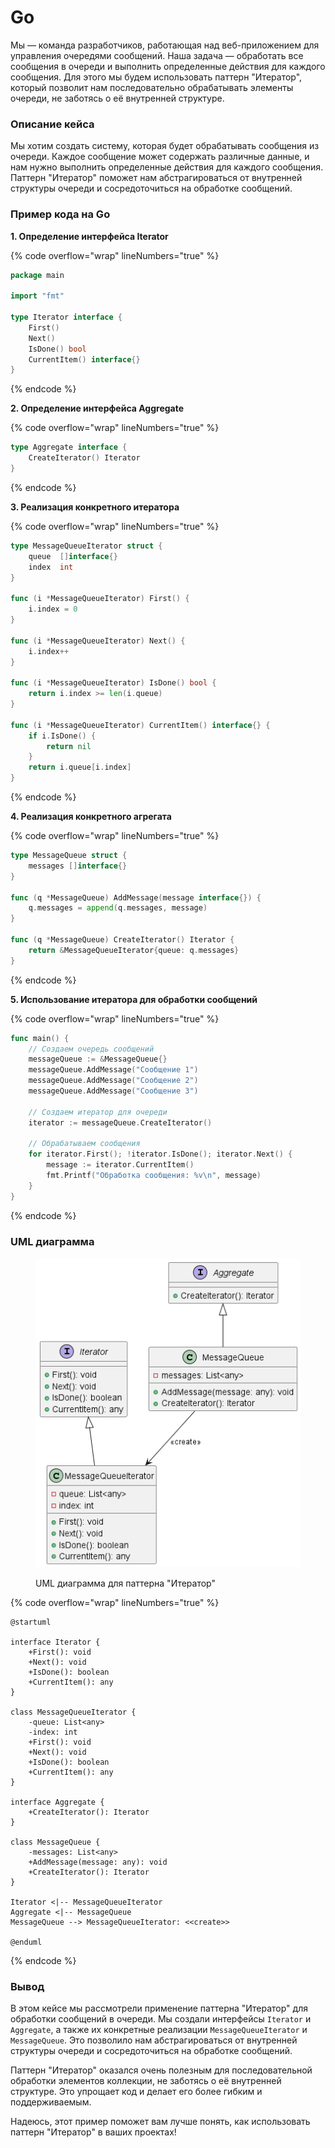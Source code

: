 # Go

Мы — команда разработчиков, работающая над веб-приложением для управления очередями сообщений. Наша задача — обработать все сообщения в очереди и выполнить определенные действия для каждого сообщения. Для этого мы будем использовать паттерн "Итератор", который позволит нам последовательно обрабатывать элементы очереди, не заботясь о её внутренней структуре.

### Описание кейса

Мы хотим создать систему, которая будет обрабатывать сообщения из очереди. Каждое сообщение может содержать различные данные, и нам нужно выполнить определенные действия для каждого сообщения. Паттерн "Итератор" поможет нам абстрагироваться от внутренней структуры очереди и сосредоточиться на обработке сообщений.

### Пример кода на Go

**1. Определение интерфейса Iterator**

{% code overflow="wrap" lineNumbers="true" %}
```go
package main

import "fmt"

type Iterator interface {
    First()
    Next()
    IsDone() bool
    CurrentItem() interface{}
}
```
{% endcode %}

**2. Определение интерфейса Aggregate**

{% code overflow="wrap" lineNumbers="true" %}
```go
type Aggregate interface {
    CreateIterator() Iterator
}
```
{% endcode %}

**3. Реализация конкретного итератора**

{% code overflow="wrap" lineNumbers="true" %}
```go
type MessageQueueIterator struct {
    queue  []interface{}
    index  int
}

func (i *MessageQueueIterator) First() {
    i.index = 0
}

func (i *MessageQueueIterator) Next() {
    i.index++
}

func (i *MessageQueueIterator) IsDone() bool {
    return i.index >= len(i.queue)
}

func (i *MessageQueueIterator) CurrentItem() interface{} {
    if i.IsDone() {
        return nil
    }
    return i.queue[i.index]
}
```
{% endcode %}

**4. Реализация конкретного агрегата**

{% code overflow="wrap" lineNumbers="true" %}
```go
type MessageQueue struct {
    messages []interface{}
}

func (q *MessageQueue) AddMessage(message interface{}) {
    q.messages = append(q.messages, message)
}

func (q *MessageQueue) CreateIterator() Iterator {
    return &MessageQueueIterator{queue: q.messages}
}
```
{% endcode %}

**5. Использование итератора для обработки сообщений**

{% code overflow="wrap" lineNumbers="true" %}
```go
func main() {
    // Создаем очередь сообщений
    messageQueue := &MessageQueue{}
    messageQueue.AddMessage("Сообщение 1")
    messageQueue.AddMessage("Сообщение 2")
    messageQueue.AddMessage("Сообщение 3")

    // Создаем итератор для очереди
    iterator := messageQueue.CreateIterator()

    // Обрабатываем сообщения
    for iterator.First(); !iterator.IsDone(); iterator.Next() {
        message := iterator.CurrentItem()
        fmt.Printf("Обработка сообщения: %v\n", message)
    }
}
```
{% endcode %}

### UML диаграмма

<figure><img src="../../../../../.gitbook/assets/image (1) (1) (1).png" alt=""><figcaption><p>UML диаграмма для паттерна "Итератор"</p></figcaption></figure>

{% code overflow="wrap" lineNumbers="true" %}
```plantuml
@startuml

interface Iterator {
    +First(): void
    +Next(): void
    +IsDone(): boolean
    +CurrentItem(): any
}

class MessageQueueIterator {
    -queue: List<any>
    -index: int
    +First(): void
    +Next(): void
    +IsDone(): boolean
    +CurrentItem(): any
}

interface Aggregate {
    +CreateIterator(): Iterator
}

class MessageQueue {
    -messages: List<any>
    +AddMessage(message: any): void
    +CreateIterator(): Iterator
}

Iterator <|-- MessageQueueIterator
Aggregate <|-- MessageQueue
MessageQueue --> MessageQueueIterator: <<create>>

@enduml
```
{% endcode %}

### Вывод

В этом кейсе мы рассмотрели применение паттерна "Итератор" для обработки сообщений в очереди. Мы создали интерфейсы `Iterator` и `Aggregate`, а также их конкретные реализации `MessageQueueIterator` и `MessageQueue`. Это позволило нам абстрагироваться от внутренней структуры очереди и сосредоточиться на обработке сообщений.

Паттерн "Итератор" оказался очень полезным для последовательной обработки элементов коллекции, не заботясь о её внутренней структуре. Это упрощает код и делает его более гибким и поддерживаемым.

Надеюсь, этот пример поможет вам лучше понять, как использовать паттерн "Итератор" в ваших проектах!
